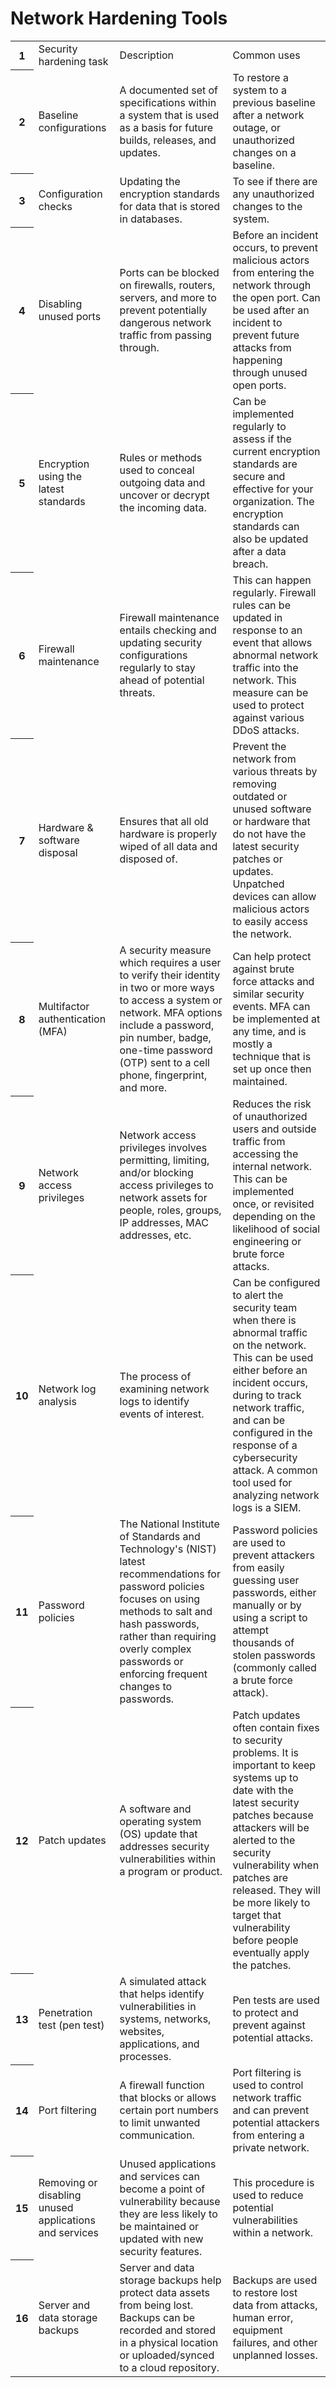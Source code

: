 # Network Hardening Tools

<table>
  <tbody>
    <tr style="height: 20px">
      <th id="0R0" style="height: 20px;" class="row-headers-background"><div class="row-header-wrapper" style="line-height: 20px">1</div></th>
      <td class="s0" dir="ltr">Security hardening task</td><td class="s0" dir="ltr">Description</td><td class="s0" dir="ltr">Common uses</td>
    </tr>
    <tr style="height: 20px">
      <th id="0R1" style="height: 20px;" class="row-headers-background"><div class="row-header-wrapper" style="line-height: 20px">2</div></th>
      <td class="s1" dir="ltr">Baseline configurations</td><td class="s2" dir="ltr">A documented set of specifications within a system that is used as a basis for future builds, releases, and updates.</td>
      <td class="s2" dir="ltr">To restore a system to a previous baseline after a network outage, or unauthorized changes on a baseline.</td>
    </tr>
    <tr style="height: 20px">
      <th id="0R2" style="height: 20px;" class="row-headers-background"><div class="row-header-wrapper" style="line-height: 20px">3</div></th>
      <td class="s1" dir="ltr">Configuration checks</td><td class="s2" dir="ltr">Updating the encryption standards for data that is stored in databases.</td>
      <td class="s2" dir="ltr">To see if there are any unauthorized changes to the system.</td>
    </tr>
    <tr style="height: 20px">
      <th id="0R3" style="height: 20px;" class="row-headers-background"><div class="row-header-wrapper" style="line-height: 20px">4</div></th>
      <td class="s1" dir="ltr">Disabling unused ports</td><td class="s2" dir="ltr">Ports can be blocked on firewalls, routers, servers, and more to prevent potentially dangerous network traffic from passing through.</td>
      <td class="s2" dir="ltr">Before an incident occurs, to prevent malicious actors from entering the network through the open port. Can be used after an incident to prevent future attacks from happening through unused open ports.</td>
    </tr>
    <tr style="height: 20px">
      <th id="0R4" style="height: 20px;" class="row-headers-background"><div class="row-header-wrapper" style="line-height: 20px">5</div></th>
      <td class="s1" dir="ltr">Encryption using the latest standards</td><td class="s2" dir="ltr">Rules or methods used to conceal outgoing data and uncover or decrypt the incoming data.</td>
      <td class="s2" dir="ltr">Can be implemented regularly to assess if the current encryption standards are secure and effective for your organization. The encryption standards can also be updated after a data breach.</td>
    </tr>
    <tr style="height: 20px">
      <th id="0R5" style="height: 20px;" class="row-headers-background"><div class="row-header-wrapper" style="line-height: 20px">6</div></th>
      <td class="s1" dir="ltr">Firewall maintenance</td><td class="s2" dir="ltr">Firewall maintenance entails checking and updating security configurations regularly to stay ahead of potential threats.</td>
      <td class="s2" dir="ltr">This can happen regularly. Firewall rules can be updated in response to an event that allows abnormal network traffic into the network. This measure can be used to protect against various DDoS attacks.</td>
    </tr>
    <tr style="height: 20px">
      <th id="0R6" style="height: 20px;" class="row-headers-background"><div class="row-header-wrapper" style="line-height: 20px">7</div></th>
      <td class="s1" dir="ltr">Hardware &amp; software disposal</td><td class="s2" dir="ltr">Ensures that all old hardware is properly wiped of all data and disposed of.</td>
      <td class="s2" dir="ltr">Prevent the network from various threats by removing outdated or unused software or hardware that do not have the latest security patches or updates. Unpatched devices can allow malicious actors to easily access the network.</td>
    </tr>
    <tr style="height: 20px">
      <th id="0R7" style="height: 20px;" class="row-headers-background"><div class="row-header-wrapper" style="line-height: 20px">8</div></th>
      <td class="s1" dir="ltr">Multifactor authentication (MFA)</td>
      <td class="s2" dir="ltr">A security measure which requires a user to verify their identity in two or more ways to access a system or network. MFA options include a password, pin number, badge, one-time password (OTP) sent to a cell phone, fingerprint, and more.</td>
      <td class="s2" dir="ltr">Can help protect against brute force attacks and similar security events. MFA can be implemented at any time, and is mostly a technique that is set up once then maintained.</td>
    </tr>
    <tr style="height: 20px">
      <th id="0R8" style="height: 20px;" class="row-headers-background"><div class="row-header-wrapper" style="line-height: 20px">9</div></th>
      <td class="s1" dir="ltr">Network access privileges</td><td class="s2" dir="ltr">Network access privileges involves permitting, limiting, and/or blocking access privileges to network assets for people, roles, groups, IP addresses, MAC addresses, etc. </td>
      <td class="s2" dir="ltr">Reduces the risk of unauthorized users and outside traffic from accessing the internal network. This can be implemented once, or revisited depending on the likelihood of social engineering or brute force attacks. </td>
    </tr>
    <tr style="height: 20px">
      <th id="0R9" style="height: 20px;" class="row-headers-background"><div class="row-header-wrapper" style="line-height: 20px">10</div></th>
      <td class="s1" dir="ltr">Network log analysis</td><td class="s2" dir="ltr">The process of examining network logs to identify events of interest.</td>
      <td class="s2" dir="ltr">Can be configured to alert the security team when there is abnormal traffic on the network. This can be used either before an incident occurs, during to track network traffic, and can be configured in the response of a cybersecurity attack. A common tool used for analyzing network logs is a SIEM.</td>
    </tr>
    <tr style="height: 20px">
      <th id="0R10" style="height: 20px;" class="row-headers-background"><div class="row-header-wrapper" style="line-height: 20px">11</div></th>
      <td class="s1" dir="ltr">Password policies</td><td class="s2" dir="ltr">The National Institute of Standards and Technology's (NIST) latest recommendations for password policies focuses on using methods to salt and hash passwords, rather than requiring overly complex passwords or enforcing frequent changes to passwords.</td>
      <td class="s2" dir="ltr">Password policies are used to prevent attackers from easily guessing user passwords, either manually or by using a script to attempt thousands of stolen passwords (commonly called a brute force attack).</td>
    </tr>
    <tr style="height: 20px">
      <th id="0R11" style="height: 20px;" class="row-headers-background"><div class="row-header-wrapper" style="line-height: 20px">12</div></th>
      <td class="s1" dir="ltr">Patch updates</td><td class="s2" dir="ltr">A software and operating system (OS) update that addresses security vulnerabilities within a program or product.</td>
      <td class="s2" dir="ltr">Patch updates often contain fixes to security problems. It is important to keep systems up to date with the latest security patches because attackers will be alerted to the security vulnerability when patches are released. They will be more likely to target that vulnerability before people eventually apply the patches.</td>
    </tr>
    <tr style="height: 20px">
      <th id="0R12" style="height: 20px;" class="row-headers-background"><div class="row-header-wrapper" style="line-height: 20px">13</div></th>
      <td class="s1" dir="ltr">Penetration test (pen test)</td><td class="s2" dir="ltr">A simulated attack that helps identify vulnerabilities in systems, networks, websites, applications, and processes.</td>
      <td class="s2" dir="ltr">Pen tests are used to protect and prevent against potential attacks.</td>
    </tr>
    <tr style="height: 20px">
      <th id="0R13" style="height: 20px;" class="row-headers-background"><div class="row-header-wrapper" style="line-height: 20px">14</div></th>
      <td class="s1" dir="ltr">Port filtering</td><td class="s2" dir="ltr">A firewall function that blocks or allows certain port numbers to limit unwanted communication.</td>
      <td class="s2" dir="ltr">Port filtering is used to control network traffic and can prevent potential attackers from entering a private network.</td>
    </tr>
    <tr style="height: 20px">
      <th id="0R14" style="height: 20px;" class="row-headers-background"><div class="row-header-wrapper" style="line-height: 20px">15</div></th>
      <td class="s2" dir="ltr">Removing or disabling unused applications and services</td>
      <td class="s2" dir="ltr">Unused applications and services can become a point of vulnerability because they are less likely to be maintained or updated with new security features. </td>
      <td class="s2" dir="ltr">This procedure is used to reduce potential vulnerabilities within a network.</td>
    </tr>
    <tr style="height: 20px">
      <th id="0R15" style="height: 20px;" class="row-headers-background"><div class="row-header-wrapper" style="line-height: 20px">16</div></th>
      <td class="s1" dir="ltr">Server and data storage backups</td><td class="s2" dir="ltr">Server and data storage backups help protect data assets from being lost. Backups can be recorded and stored in a physical location or uploaded/synced to a cloud repository. </td>
      <td class="s2" dir="ltr">Backups are used to restore lost data from attacks, human error, equipment failures, and other unplanned losses.</td>
    </tr>
  </tbody>
</table>
